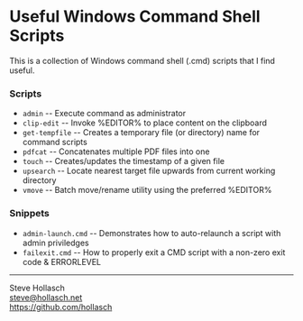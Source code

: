Useful Windows Command Shell Scripts
====================================================================================================

This is a collection of Windows command shell (.cmd) scripts that I find useful.

### Scripts
- `admin`        -- Execute command as administrator
- `clip-edit`    -- Invoke %EDITOR% to place content on the clipboard
- `get-tempfile` -- Creates a temporary file (or directory) name for command scripts
- `pdfcat`       -- Concatenates multiple PDF files into one
- `touch`        -- Creates/updates the timestamp of a given file
- `upsearch`     -- Locate nearest target file upwards from current working directory
- `vmove`        -- Batch move/rename utility using the preferred %EDITOR%

### Snippets
- `admin-launch.cmd` -- Demonstrates how to auto-relaunch a script with admin priviledges
- `failexit.cmd` -- How to properly exit a CMD script with a non-zero exit code & ERRORLEVEL


----
Steve Hollasch<br>
steve@hollasch.net<br>
https://github.com/hollasch

